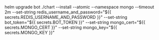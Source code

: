 helm upgrade bot ./chart --install --atomic --namespace mongo --timeout 2m --set-string redis_username_and_password="${{ secrets.REDIS_USERNAME_AND_PASSWORD }}" --set-string bot_token="${{ secrets.BOT_TOKEN }}" --set-string mongo_cert="${{ secrets.MONGO_CERT }}" --set-string mongo_key="${{ secrets.MONGO_KEY }}"